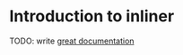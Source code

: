 # Introduction to inliner

TODO: write [great documentation](http://jacobian.org/writing/great-documentation/what-to-write/)
